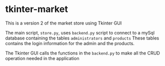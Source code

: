 # tkinter-market
This is a version 2 of the market store using Tkinter GUI

The main script, `store.py`, uses `backend.py` script to connect to a 
mySql database containing the tables `administrators` and `products`
These tables contains the login information for the admin and the products.

The Tkinter GUI calls the functions in the `backend.py` to make all the CRUD operation needed in the application